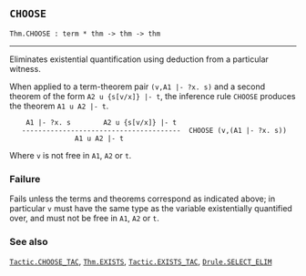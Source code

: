 ## `CHOOSE`

``` hol4
Thm.CHOOSE : term * thm -> thm -> thm
```

------------------------------------------------------------------------

Eliminates existential quantification using deduction from a particular
witness.

When applied to a term-theorem pair `(v,A1 |- ?x. s)` and a second
theorem of the form `A2 u {s[v/x]} |- t`, the inference rule `CHOOSE`
produces the theorem `A1 u A2 |- t`.

``` hol4
    A1 |- ?x. s        A2 u {s[v/x]} |- t
   ---------------------------------------  CHOOSE (v,(A1 |- ?x. s))
                A1 u A2 |- t
```

Where `v` is not free in `A1`, `A2` or `t`.

### Failure

Fails unless the terms and theorems correspond as indicated above; in
particular `v` must have the same type as the variable existentially
quantified over, and must not be free in `A1`, `A2` or `t`.

### See also

[`Tactic.CHOOSE_TAC`](#Tactic.CHOOSE_TAC), [`Thm.EXISTS`](#Thm.EXISTS),
[`Tactic.EXISTS_TAC`](#Tactic.EXISTS_TAC),
[`Drule.SELECT_ELIM`](#Drule.SELECT_ELIM)
